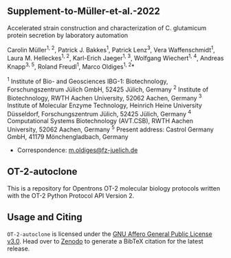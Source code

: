 ## Supplement-to-Müller-et-al.-2022

Accelerated strain construction and characterization of C. glutamicum protein secretion by laboratory automation

Carolin Müller<sup>1, 2</sup>, Patrick J. Bakkes<sup>1</sup>, Patrick Lenz<sup>3</sup>, Vera Waffenschmidt<sup>1</sup>, Laura M. Helleckes<sup>1, 2</sup>, Karl-Erich Jaeger<sup>1, 3</sup>, Wolfgang Wiechert<sup>1, 4</sup>, Andreas Knapp<sup>3, 5</sup>, Roland Freudl<sup>1</sup>, Marco Oldiges<sup>1, 2</sup>* 

<sup>1</sup> Institute of Bio- and Geosciences IBG-1: Biotechnology, Forschungszentrum Jülich GmbH, 52425 Jülich, Germany
<sup>2</sup> Institute of Biotechnology, RWTH Aachen University, 52062 Aachen, Germany
<sup>3</sup> Institute of Molecular Enzyme Technology, Heinrich Heine University Düsseldorf, Forschungszentrum Jülich, 52425 Jülich, Germany
<sup>4</sup> Computational Systems Biotechnology (AVT.CSB), RWTH Aachen University, 52062 Aachen, Germany
<sup>5</sup> Present address: Castrol Germany GmbH, 41179 Mönchengladbach, Germany
* Correspondence: m.oldiges@fz-juelich.de


## OT-2-autoclone

This is a repository for Opentrons OT-2 molecular biology protocols written with the OT-2 Python Protocol API Version 2.

## Usage and Citing
`OT-2-autoclone` is licensed under the [GNU Affero General Public License v3.0](https://github.com/JuBiotech/OT-2-autoclone/blob/master/LICENSE).
Head over to [Zenodo](https://zenodo.org/record/6390909) to generate a BibTeX citation for the latest release.

